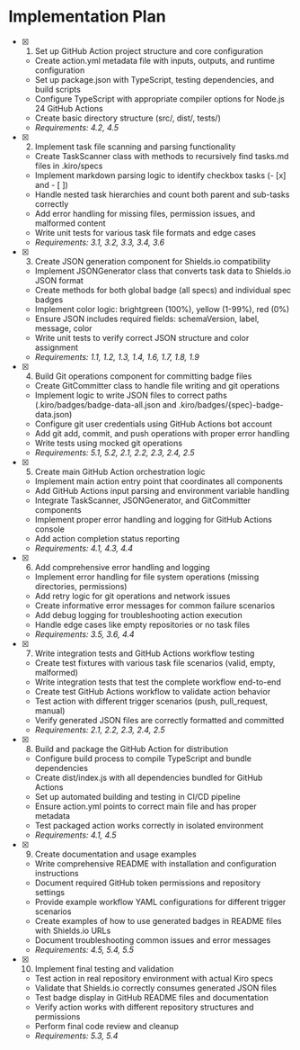 # Implementation Plan

- [x] 1. Set up GitHub Action project structure and core configuration
  - Create action.yml metadata file with inputs, outputs, and runtime configuration
  - Set up package.json with TypeScript, testing dependencies, and build scripts
  - Configure TypeScript with appropriate compiler options for Node.js 24 GitHub Actions
  - Create basic directory structure (src/, dist/, tests/)
  - _Requirements: 4.2, 4.5_

- [x] 2. Implement task file scanning and parsing functionality
  - Create TaskScanner class with methods to recursively find tasks.md files in .kiro/specs
  - Implement markdown parsing logic to identify checkbox tasks (- [x] and - [ ])
  - Handle nested task hierarchies and count both parent and sub-tasks correctly
  - Add error handling for missing files, permission issues, and malformed content
  - Write unit tests for various task file formats and edge cases
  - _Requirements: 3.1, 3.2, 3.3, 3.4, 3.6_

- [x] 3. Create JSON generation component for Shields.io compatibility
  - Implement JSONGenerator class that converts task data to Shields.io JSON format
  - Create methods for both global badge (all specs) and individual spec badges
  - Implement color logic: brightgreen (100%), yellow (1-99%), red (0%)
  - Ensure JSON includes required fields: schemaVersion, label, message, color
  - Write unit tests to verify correct JSON structure and color assignment
  - _Requirements: 1.1, 1.2, 1.3, 1.4, 1.6, 1.7, 1.8, 1.9_

- [x] 4. Build Git operations component for committing badge files
  - Create GitCommitter class to handle file writing and git operations
  - Implement logic to write JSON files to correct paths (.kiro/badges/badge-data-all.json and .kiro/badges/{spec}-badge-data.json)
  - Configure git user credentials using GitHub Actions bot account
  - Add git add, commit, and push operations with proper error handling
  - Write tests using mocked git operations
  - _Requirements: 5.1, 5.2, 2.1, 2.2, 2.3, 2.4, 2.5_

- [x] 5. Create main GitHub Action orchestration logic
  - Implement main action entry point that coordinates all components
  - Add GitHub Actions input parsing and environment variable handling
  - Integrate TaskScanner, JSONGenerator, and GitCommitter components
  - Implement proper error handling and logging for GitHub Actions console
  - Add action completion status reporting
  - _Requirements: 4.1, 4.3, 4.4_

- [x] 6. Add comprehensive error handling and logging
  - Implement error handling for file system operations (missing directories, permissions)
  - Add retry logic for git operations and network issues
  - Create informative error messages for common failure scenarios
  - Add debug logging for troubleshooting action execution
  - Handle edge cases like empty repositories or no task files
  - _Requirements: 3.5, 3.6, 4.4_

- [x] 7. Write integration tests and GitHub Actions workflow testing
  - Create test fixtures with various task file scenarios (valid, empty, malformed)
  - Write integration tests that test the complete workflow end-to-end
  - Create test GitHub Actions workflow to validate action behavior
  - Test action with different trigger scenarios (push, pull_request, manual)
  - Verify generated JSON files are correctly formatted and committed
  - _Requirements: 2.1, 2.2, 2.3, 2.4, 2.5_

- [x] 8. Build and package the GitHub Action for distribution
  - Configure build process to compile TypeScript and bundle dependencies
  - Create dist/index.js with all dependencies bundled for GitHub Actions
  - Set up automated building and testing in CI/CD pipeline
  - Ensure action.yml points to correct main file and has proper metadata
  - Test packaged action works correctly in isolated environment
  - _Requirements: 4.1, 4.5_

- [x] 9. Create documentation and usage examples
  - Write comprehensive README with installation and configuration instructions
  - Document required GitHub token permissions and repository settings
  - Provide example workflow YAML configurations for different trigger scenarios
  - Create examples of how to use generated badges in README files with Shields.io URLs
  - Document troubleshooting common issues and error messages
  - _Requirements: 4.5, 5.4, 5.5_

- [x] 10. Implement final testing and validation
  - Test action in real repository environment with actual Kiro specs
  - Validate that Shields.io correctly consumes generated JSON files
  - Test badge display in GitHub README files and documentation
  - Verify action works with different repository structures and permissions
  - Perform final code review and cleanup
  - _Requirements: 5.3, 5.4_